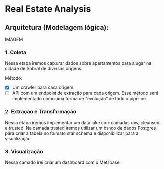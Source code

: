 # Real Estate Analysis

## Arquitetura (Modelagem lógica):

IMAGEM

### 1. Coleta

Nessa etapa iremos capturar dados sobre apartamentos para alugar na cidade de Sobral de diversas origens.

Método:
- [x] Um crawler para cada origem.
- [ ] API com um endpoint de extração para cada origem. Esse método será implementado como uma forma de "evolução" de todo o pipeline.

### 2. Extração e Transformação

Nessa etapa iremos implementar um data lake com camadas raw, cleansed e trusted. Na camada trusted iremos utilizar um banco de dados Postgres para criar a tabela no formato star schema e disponibilizar para a visualização.

### 3. Visualização

Nessa camado irei criar um dashboard com o Metabase